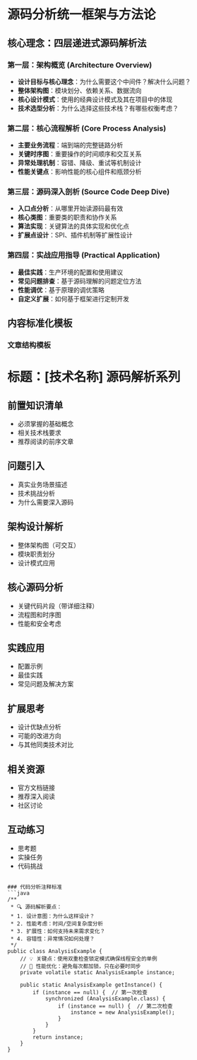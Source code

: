 # 源码分析统一框架与方法论

## 核心理念：四层递进式源码解析法

### 第一层：架构概览 (Architecture Overview)
- **设计目标与核心理念**：为什么需要这个中间件？解决什么问题？
- **整体架构图**：模块划分、依赖关系、数据流向
- **核心设计模式**：使用的经典设计模式及其在项目中的体现
- **技术选型分析**：为什么选择这些技术栈？有哪些权衡考虑？

### 第二层：核心流程解析 (Core Process Analysis)
- **主要业务流程**：端到端的完整链路分析
- **关键时序图**：重要操作的时间顺序和交互关系
- **异常处理机制**：容错、降级、重试等机制设计
- **性能关键点**：影响性能的核心组件和瓶颈分析

### 第三层：源码深入剖析 (Source Code Deep Dive)
- **入口点分析**：从哪里开始读源码最有效
- **核心类图**：重要类的职责和协作关系
- **算法实现**：关键算法的具体实现和优化点
- **扩展点设计**：SPI、插件机制等扩展性设计

### 第四层：实战应用指导 (Practical Application)
- **最佳实践**：生产环境的配置和使用建议
- **常见问题排查**：基于源码理解的问题定位方法
- **性能调优**：基于原理的调优策略
- **自定义扩展**：如何基于框架进行定制开发

## 内容标准化模板

### 文章结构模板

# 标题：[技术名称] 源码解析系列

## 前置知识清单
- 必须掌握的基础概念
- 相关技术栈要求
- 推荐阅读的前序文章

## 问题引入
- 真实业务场景描述
- 技术挑战分析
- 为什么需要深入源码

## 架构设计解析
- 整体架构图（可交互）
- 模块职责划分
- 设计模式应用

## 核心源码分析
- 关键代码片段（带详细注释）
- 流程图和时序图
- 性能和安全考虑

## 实践应用
- 配置示例
- 最佳实践
- 常见问题及解决方案

## 扩展思考
- 设计优缺点分析
- 可能的改进方向
- 与其他同类技术对比

## 相关资源
- 官方文档链接
- 推荐深入阅读
- 社区讨论

## 互动练习
- 思考题
- 实操任务
- 代码挑战
```

### 代码分析注释标准
```java
/**
 * 🔍 源码解析要点：
 * 1. 设计意图：为什么这样设计？
 * 2. 性能考虑：时间/空间复杂度分析
 * 3. 扩展性：如何支持未来需求变化？
 * 4. 容错性：异常情况如何处理？
 */
public class AnalysisExample {
    // 💡 关键点：使用双重检查锁定模式确保线程安全的单例
    // 🎯 性能优化：避免每次都加锁，只在必要时同步
    private volatile static AnalysisExample instance;
    
    public static AnalysisExample getInstance() {
        if (instance == null) {  // 第一次检查
            synchronized (AnalysisExample.class) {
                if (instance == null) {  // 第二次检查
                    instance = new AnalysisExample();
                }
            }
        }
        return instance;
    }
}
```
